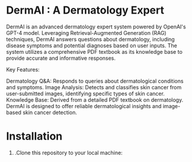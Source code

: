 # DermAI : A Dermatology Expert

DermAI is an advanced dermatology expert system powered by OpenAI's GPT-4 model. Leveraging Retrieval-Augmented Generation (RAG) techniques, DermAI answers questions about dermatology, including disease symptoms and potential diagnoses based on user inputs. The system utilizes a comprehensive PDF textbook as its knowledge base to provide accurate and informative responses.

Key Features:

Dermatology Q&A: Responds to queries about dermatological conditions and symptoms.
Image Analysis: Detects and classifies skin cancer from user-submitted images, identifying specific types of skin cancer.
Knowledge Base: Derived from a detailed PDF textbook on dermatology.
DermAI is designed to offer reliable dermatological insights and image-based skin cancer detection.

# Installation
1. .Clone this repository to your local machine:
